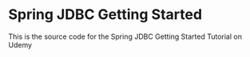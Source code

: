 # Spring JDBC Getting Started

This is the source code for the Spring JDBC Getting Started Tutorial on Udemy
